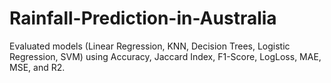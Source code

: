 # Rainfall-Prediction-in-Australia
Evaluated models (Linear Regression, KNN, Decision Trees, Logistic Regression, SVM) using Accuracy, Jaccard Index, F1-Score, LogLoss, MAE, MSE, and R2.
